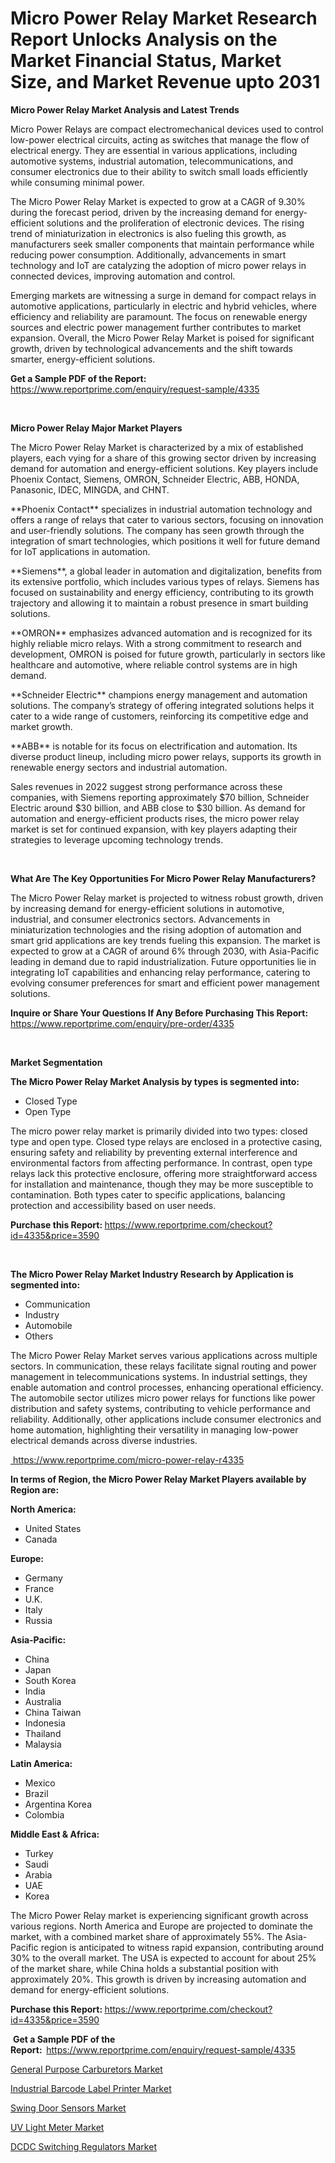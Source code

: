 <p><h1>Micro Power Relay Market Research Report Unlocks Analysis on the Market Financial Status, Market Size, and Market Revenue upto 2031</h1></p><p><strong>Micro Power Relay Market Analysis and Latest Trends</strong></p>
<p><p>Micro Power Relays are compact electromechanical devices used to control low-power electrical circuits, acting as switches that manage the flow of electrical energy. They are essential in various applications, including automotive systems, industrial automation, telecommunications, and consumer electronics due to their ability to switch small loads efficiently while consuming minimal power.</p><p>The Micro Power Relay Market is expected to grow at a CAGR of 9.30% during the forecast period, driven by the increasing demand for energy-efficient solutions and the proliferation of electronic devices. The rising trend of miniaturization in electronics is also fueling this growth, as manufacturers seek smaller components that maintain performance while reducing power consumption. Additionally, advancements in smart technology and IoT are catalyzing the adoption of micro power relays in connected devices, improving automation and control.</p><p>Emerging markets are witnessing a surge in demand for compact relays in automotive applications, particularly in electric and hybrid vehicles, where efficiency and reliability are paramount. The focus on renewable energy sources and electric power management further contributes to market expansion. Overall, the Micro Power Relay Market is poised for significant growth, driven by technological advancements and the shift towards smarter, energy-efficient solutions.</p></p>
<p><strong>Get a Sample PDF of the Report:&nbsp;</strong> <a href="https://www.reportprime.com/enquiry/request-sample/4335">https://www.reportprime.com/enquiry/request-sample/4335</a></p>
<p>&nbsp;</p>
<p><strong>Micro Power Relay Major Market Players</strong></p>
<p><p>The Micro Power Relay Market is characterized by a mix of established players, each vying for a share of this growing sector driven by increasing demand for automation and energy-efficient solutions. Key players include Phoenix Contact, Siemens, OMRON, Schneider Electric, ABB, HONDA, Panasonic, IDEC, MINGDA, and CHNT.</p><p>**Phoenix Contact** specializes in industrial automation technology and offers a range of relays that cater to various sectors, focusing on innovation and user-friendly solutions. The company has seen growth through the integration of smart technologies, which positions it well for future demand for IoT applications in automation.</p><p>**Siemens**, a global leader in automation and digitalization, benefits from its extensive portfolio, which includes various types of relays. Siemens has focused on sustainability and energy efficiency, contributing to its growth trajectory and allowing it to maintain a robust presence in smart building solutions.</p><p>**OMRON** emphasizes advanced automation and is recognized for its highly reliable micro relays. With a strong commitment to research and development, OMRON is poised for future growth, particularly in sectors like healthcare and automotive, where reliable control systems are in high demand.</p><p>**Schneider Electric** champions energy management and automation solutions. The company’s strategy of offering integrated solutions helps it cater to a wide range of customers, reinforcing its competitive edge and market growth.</p><p>**ABB** is notable for its focus on electrification and automation. Its diverse product lineup, including micro power relays, supports its growth in renewable energy sectors and industrial automation.</p><p>Sales revenues in 2022 suggest strong performance across these companies, with Siemens reporting approximately $70 billion, Schneider Electric around $30 billion, and ABB close to $30 billion. As demand for automation and energy-efficient products rises, the micro power relay market is set for continued expansion, with key players adapting their strategies to leverage upcoming technology trends.</p></p>
<p>&nbsp;</p>
<p><strong>What Are The Key Opportunities For Micro Power Relay Manufacturers?</strong></p>
<p><p>The Micro Power Relay market is projected to witness robust growth, driven by increasing demand for energy-efficient solutions in automotive, industrial, and consumer electronics sectors. Advancements in miniaturization technologies and the rising adoption of automation and smart grid applications are key trends fueling this expansion. The market is expected to grow at a CAGR of around 6% through 2030, with Asia-Pacific leading in demand due to rapid industrialization. Future opportunities lie in integrating IoT capabilities and enhancing relay performance, catering to evolving consumer preferences for smart and efficient power management solutions.</p></p>
<p><strong>Inquire or Share Your Questions If Any Before Purchasing This Report:</strong> <a href="https://www.reportprime.com/enquiry/pre-order/4335">https://www.reportprime.com/enquiry/pre-order/4335</a></p>
<p>&nbsp;</p>
<p><strong>Market Segmentation</strong></p>
<p><strong>The Micro Power Relay Market Analysis by types is segmented into:</strong></p>
<p><ul><li>Closed Type</li><li>Open Type</li></ul></p>
<p><p>The micro power relay market is primarily divided into two types: closed type and open type. Closed type relays are enclosed in a protective casing, ensuring safety and reliability by preventing external interference and environmental factors from affecting performance. In contrast, open type relays lack this protective enclosure, offering more straightforward access for installation and maintenance, though they may be more susceptible to contamination. Both types cater to specific applications, balancing protection and accessibility based on user needs.</p></p>
<p><strong>Purchase this Report:&nbsp;</strong><a href="https://www.reportprime.com/checkout?id=4335&price=3590">https://www.reportprime.com/checkout?id=4335&price=3590</a></p>
<p>&nbsp;</p>
<p><strong>The Micro Power Relay Market Industry Research by Application is segmented into:</strong></p>
<p><ul><li>Communication</li><li>Industry</li><li>Automobile</li><li>Others</li></ul></p>
<p><p>The Micro Power Relay Market serves various applications across multiple sectors. In communication, these relays facilitate signal routing and power management in telecommunications systems. In industrial settings, they enable automation and control processes, enhancing operational efficiency. The automobile sector utilizes micro power relays for functions like power distribution and safety systems, contributing to vehicle performance and reliability. Additionally, other applications include consumer electronics and home automation, highlighting their versatility in managing low-power electrical demands across diverse industries.</p></p>
<p><a href="https://www.reportprime.com/micro-power-relay-r4335">&nbsp;https://www.reportprime.com/micro-power-relay-r4335</a></p>
<p><strong>In terms of Region, the Micro Power Relay Market Players available by Region are:</strong></p>
<p>
    <p> <strong> North America: </strong>
        <ul>
            <li>United States</li>
            <li>Canada</li>
        </ul>
        </p> 
    <p> <strong> Europe: </strong>
        <ul>
            <li>Germany</li>
            <li>France</li>
            <li>U.K.</li>
            <li>Italy</li>
            <li>Russia</li>
        </ul>
        </p> 
    <p> <strong> Asia-Pacific: </strong>
        <ul>
            <li>China</li>
            <li>Japan</li>
            <li>South Korea</li>
            <li>India</li>
            <li>Australia</li>
            <li>China Taiwan</li>
            <li>Indonesia</li>
            <li>Thailand</li>
            <li>Malaysia</li>
        </ul>
        </p> 
    <p> <strong> Latin America: </strong>
        <ul>
            <li>Mexico</li>
            <li>Brazil</li>
            <li>Argentina Korea</li>
            <li>Colombia</li>
        </ul>
        </p> 
    <p> <strong> Middle East & Africa: </strong>
        <ul>
            <li>Turkey</li>
            <li>Saudi</li>
            <li>Arabia</li>
            <li>UAE</li>
            <li>Korea</li>
        </ul>
    </p>
    </p>
<p><p>The Micro Power Relay market is experiencing significant growth across various regions. North America and Europe are projected to dominate the market, with a combined market share of approximately 55%. The Asia-Pacific region is anticipated to witness rapid expansion, contributing around 30% to the overall market. The USA is expected to account for about 25% of the market share, while China holds a substantial position with approximately 20%. This growth is driven by increasing automation and demand for energy-efficient solutions.</p></p>
<p><strong>Purchase this Report: </strong><a href="https://www.reportprime.com/checkout?id=4335&price=3590">https://www.reportprime.com/checkout?id=4335&price=3590</a></p>
<p>&nbsp;<strong>Get a Sample PDF of the Report:&nbsp;&nbsp;</strong><a href="https://www.reportprime.com/enquiry/request-sample/4335">https://www.reportprime.com/enquiry/request-sample/4335</a></p>
<p><strong></strong></p>
<p><p><a href="https://issuu.com/reportprime-2/docs/general-purpose-carburetors-market-_aa6634b57fb06b">General Purpose Carburetors Market</a></p><p><a href="https://www.linkedin.com/pulse/industrial-barcode-label-printer-market-share-size-ehu0e?trackingId=758akW3eRPiYeJVtWFJtOA%3D%3D">Industrial Barcode Label Printer Market</a></p><p><a href="https://github.com/julyju69/Market-Research-Report-List-5/blob/main/swing-door-sensors-market.md">Swing Door Sensors Market</a></p><p><a href="https://www.linkedin.com/pulse/uv-light-meter-industry-forecast-market-shifts-strategic-imperatives-spk3e?trackingId=tnSgerwhQkGFgTSIHxf6qw%3D%3D">UV Light Meter Market</a></p><p><a href="https://github.com/nathandecarvalho/Market-Research-Report-List-5/blob/main/dcdc-switching-regulators-market.md">DCDC Switching Regulators Market</a></p></p>